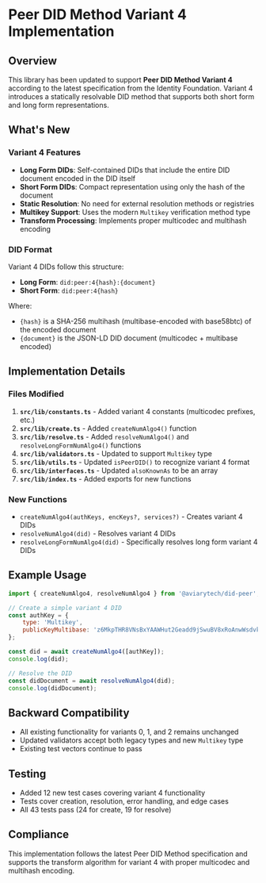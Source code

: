 # Peer DID Method Variant 4 Implementation

## Overview
This library has been updated to support **Peer DID Method Variant 4** according to the latest specification from the Identity Foundation. Variant 4 introduces a statically resolvable DID method that supports both short form and long form representations.

## What's New

### Variant 4 Features
- **Long Form DIDs**: Self-contained DIDs that include the entire DID document encoded in the DID itself
- **Short Form DIDs**: Compact representation using only the hash of the document
- **Static Resolution**: No need for external resolution methods or registries
- **Multikey Support**: Uses the modern `Multikey` verification method type
- **Transform Processing**: Implements proper multicodec and multihash encoding

### DID Format
Variant 4 DIDs follow this structure:
- **Long Form**: `did:peer:4{hash}:{document}`
- **Short Form**: `did:peer:4{hash}`

Where:
- `{hash}` is a SHA-256 multihash (multibase-encoded with base58btc) of the encoded document
- `{document}` is the JSON-LD DID document (multicodec + multibase encoded)

## Implementation Details

### Files Modified
1. **`src/lib/constants.ts`** - Added variant 4 constants (multicodec prefixes, etc.)
2. **`src/lib/create.ts`** - Added `createNumAlgo4()` function
3. **`src/lib/resolve.ts`** - Added `resolveNumAlgo4()` and `resolveLongFormNumAlgo4()` functions
4. **`src/lib/validators.ts`** - Updated to support `Multikey` type
5. **`src/lib/utils.ts`** - Updated `isPeerDID()` to recognize variant 4 format
6. **`src/lib/interfaces.ts`** - Updated `alsoKnownAs` to be an array
7. **`src/lib/index.ts`** - Added exports for new functions

### New Functions
- `createNumAlgo4(authKeys, encKeys?, services?)` - Creates variant 4 DIDs
- `resolveNumAlgo4(did)` - Resolves variant 4 DIDs
- `resolveLongFormNumAlgo4(did)` - Specifically resolves long form variant 4 DIDs

## Example Usage

```javascript
import { createNumAlgo4, resolveNumAlgo4 } from '@aviarytech/did-peer';

// Create a simple variant 4 DID
const authKey = {
    type: 'Multikey',
    publicKeyMultibase: 'z6MkpTHR8VNsBxYAAWHut2Geadd9jSwuBV8xRoAnwWsdvktH'
};

const did = await createNumAlgo4([authKey]);
console.log(did);

// Resolve the DID
const didDocument = await resolveNumAlgo4(did);
console.log(didDocument);
```

## Backward Compatibility
- All existing functionality for variants 0, 1, and 2 remains unchanged
- Updated validators accept both legacy types and new `Multikey` type
- Existing test vectors continue to pass

## Testing
- Added 12 new test cases covering variant 4 functionality
- Tests cover creation, resolution, error handling, and edge cases
- All 43 tests pass (24 for create, 19 for resolve)

## Compliance
This implementation follows the latest Peer DID Method specification and supports the transform algorithm for variant 4 with proper multicodec and multihash encoding.
